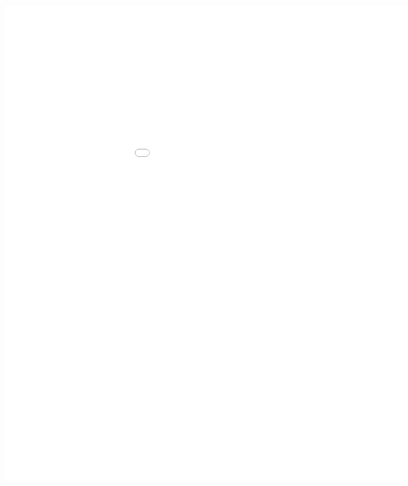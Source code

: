 # SSVC Calculator
<style>
.sembed {
  min-width: 1200px;
  min-height: 1100px;
  margin-left: -40%;
  margin-top: -15%;
  z-index: 1;
  position: relative;
}
</style>

<iframe src="findex.html" class="sembed" style="border: 0px"></iframe>
    
<script>
  console.log("Loaded");
</script>
